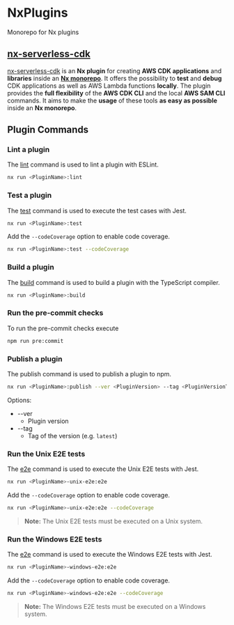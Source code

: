 # NxPlugins

Monorepo for Nx plugins

## [nx-serverless-cdk](https://github.com/castleadmin/nx-plugins/tree/main/nx-serverless-cdk/plugin)

[nx-serverless-cdk](https://github.com/castleadmin/nx-plugins/tree/main/nx-serverless-cdk/plugin) is an **Nx plugin** for creating **AWS CDK applications** and **libraries** inside an [**Nx monorepo**](https://nx.dev/concepts/more-concepts/why-monorepos).
It offers the possibility to **test** and **debug** CDK applications as well as AWS Lambda functions **locally**.
The plugin provides the **full flexibility** of the **AWS CDK CLI** and the local **AWS SAM CLI** commands.
It aims to make the **usage** of these tools **as easy as possible** inside an **Nx monorepo**.

## Plugin Commands

### Lint a plugin

The [lint](https://nx.dev/nx-api/eslint/executors/lint) command
is used to lint a plugin with ESLint.

```bash
nx run <PluginName>:lint
```

### Test a plugin

The [test](https://nx.dev/nx-api/jest/executors/jest) command
is used to execute the test cases with Jest.

```bash
nx run <PluginName>:test
```

Add the `--codeCoverage` option to enable code coverage.

```bash
nx run <PluginName>:test --codeCoverage
```

### Build a plugin

The [build](https://nx.dev/nx-api/js/executors/tsc) command
is used to build a plugin with the TypeScript compiler.

```bash
nx run <PluginName>:build
```

### Run the pre-commit checks

To run the pre-commit checks execute

```bash
npm run pre:commit
```

### Publish a plugin

The publish command is used to publish a plugin to npm.

```bash
nx run <PluginName>:publish --ver <PluginVersion> --tag <PluginVersionTag>
```

Options:

- --ver
  - Plugin version
- --tag
  - Tag of the version (e.g. `latest`)

### Run the Unix E2E tests

The [e2e](https://nx.dev/nx-api/jest/executors/jest) command
is used to execute the Unix E2E tests with Jest.

```bash
nx run <PluginName>-unix-e2e:e2e
```

Add the `--codeCoverage` option to enable code coverage.

```bash
nx run <PluginName>-unix-e2e:e2e --codeCoverage
```

> **Note:**
> The Unix E2E tests must be executed on a Unix system.

### Run the Windows E2E tests

The [e2e](https://nx.dev/nx-api/jest/executors/jest) command
is used to execute the Windows E2E tests with Jest.

```bash
nx run <PluginName>-windows-e2e:e2e
```

Add the `--codeCoverage` option to enable code coverage.

```bash
nx run <PluginName>-windows-e2e:e2e --codeCoverage
```

> **Note:**
> The Windows E2E tests must be executed on a Windows system.
